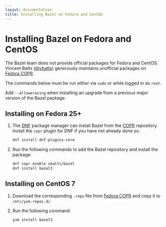 ```yaml
---
layout: documentation
title: Installing Bazel on Fedora and CentOS
---
```


# Installing Bazel on Fedora and CentOS

The Bazel team does not provide official packages for Fedora and CentOS.
Vincent Batts ([@vbatts](https://github.com/vbatts)) generously maintains
unofficial packages on
[Fedora COPR](https://copr.fedorainfracloud.org/coprs/vbatts/bazel/).

The commands below must be run either via `sudo` or while logged in as `root`.

Add `--allowerasing` when installing an upgrade from a previous major
version of the Bazel package.

## Installing on Fedora 25+

1. The [DNF](https://fedoraproject.org/wiki/DNF) package manager can install
    Bazel from the [COPR](https://copr.fedorainfracloud.org/) repository. Install
    the `copr` plugin for DNF if you have not already done so.

    ```bash
    dnf install dnf-plugins-core
    ```

2. Run the following commands to add the Bazel repository and install the
    package:

    ```bash
    dnf copr enable vbatts/bazel
    dnf install bazel3
    ```

## Installing on CentOS 7

1. Download the corresponding `.repo` file from
    [Fedora COPR](https://copr.fedorainfracloud.org/coprs/vbatts/bazel/repo/epel-7/vbatts-bazel-epel-7.repo)
    and copy it to `/etc/yum.repos.d/`.

2. Run the following command:

    ```bash
    yum install bazel3
    ```

